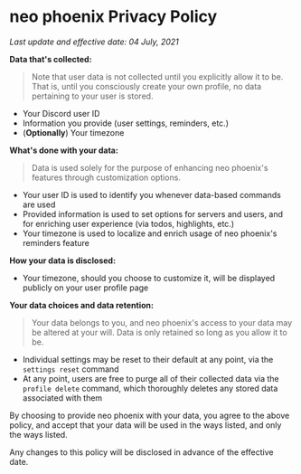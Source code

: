 # neo phoenix Privacy Policy
*Last update and effective date: 04 July, 2021*

**Data that's collected:**
> Note that user data is not collected until you explicitly allow it to be. That is, until you consciously create your own profile, no data pertaining to your user is stored.
- Your Discord user ID
- Information you provide (user settings, reminders, etc.)
- (**Optionally**) Your timezone

**What's done with your data:**
> Data is used solely for the purpose of enhancing neo phoenix's features through customization options.
- Your user ID is used to identify you whenever data-based commands are used
- Provided information is used to set options for servers and users, and for enriching user experience (via todos, highlights, etc.)
- Your timezone is used to localize and enrich usage of neo phoenix's reminders feature

**How your data is disclosed:**
- Your timezone, should you choose to customize it, will be displayed publicly on your user profile page

**Your data choices and data retention:**
> Your data belongs to you, and neo phoenix's access to your data may be altered at your will. Data is only retained so long as you allow it to be.
- Individual settings may be reset to their default at any point, via the `settings reset` command
- At any point, users are free to purge all of their collected data via the `profile delete` command, which thoroughly deletes any stored data associated with them

By choosing to provide neo phoenix with your data, you agree to the above policy, and accept that your data will be used in the ways listed, and only the ways listed.

Any changes to this policy will be disclosed in advance of the effective date.